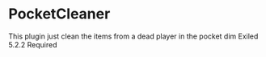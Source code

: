 # PocketCleaner

This plugin just clean the items from a dead player in the pocket dim
Exiled 5.2.2 Required
